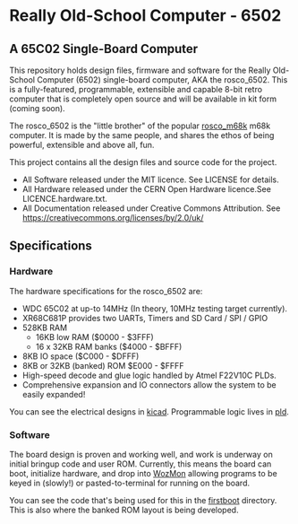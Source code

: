 # Really Old-School Computer - 6502

## A 65C02 Single-Board Computer

This repository holds design files, firmware and software for the Really Old-School Computer
(6502) single-board computer, AKA the rosco_6502. This is a fully-featured, programmable,
extensible and capable 8-bit retro computer that is completely open source  and will be
available in kit form (coming soon).

The rosco_6502 is the "little brother" of the popular [rosco_m68k](https://github.com/rosco-m68k)
m68k computer. It is made by the same people, and shares the ethos of being powerful, extensible
and above all, fun.

This project contains all the design files and source code for the project.

* All Software released under the MIT licence. See LICENSE for details.
* All Hardware released under the CERN Open Hardware licence.See LICENCE.hardware.txt.
* All Documentation released under Creative Commons Attribution. See <https://creativecommons.org/licenses/by/2.0/uk/>

## Specifications

### Hardware

The hardware specifications for the rosco_6502 are:

* WDC 65C02 at up-to 14MHz (In theory, 10MHz testing target currently).
* XR68C681P provides two UARTs, Timers and SD Card / SPI / GPIO
* 528KB RAM
  * 16KB low RAM ($0000 - $3FFF)
  * 16 x 32KB RAM banks ($4000 - $BFFF)
* 8KB IO space ($C000 - $DFFF)
* 8KB or 32KB (banked) ROM $E000 - $FFFF
* High-speed decode and glue logic handled by Atmel F22V10C PLDs.
* Comprehensive expansion and IO connectors allow the system to be easily expanded!

You can see the electrical designs in [kicad](design/kicad). Programmable logic lives in [pld](code/pld).

### Software

The board design is proven and working well, and work is underway on
initial bringup code and user ROM. Currently, this means the board can
boot, initialize hardware, and drop into [WozMon](http://jefftranter.blogspot.com/2012/05/woz-mon.html)
allowing programs to be keyed in (slowly!) or pasted-to-terminal
for running on the board.

You can see the code that's being used for this in the [firstboot](code/firmware/firstboot)
directory. This is also where the banked ROM layout is being developed.
